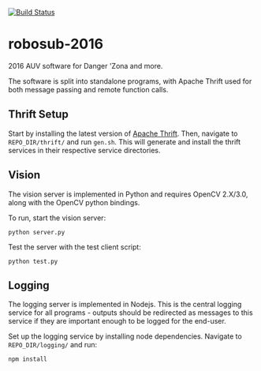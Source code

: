 [![Build Status](https://travis-ci.org/forbesk/robosub-2016.svg?branch=citest)](https://travis-ci.org/forbesk/robosub-2016)
# robosub-2016
2016 AUV software for Danger 'Zona and more.

The software is split into standalone programs, with Apache Thrift used for both message passing and remote function calls.

## Thrift Setup
Start by installing the latest version of [Apache Thrift](https://thrift.apache.org/docs/install/).
Then, navigate to `REPO_DIR/thrift/` and run `gen.sh`. This will generate and install the thrift services in their respective service directories.

## Vision
The vision server is implemented in Python and requires OpenCV 2.X/3.0, along with the OpenCV python bindings.

To run, start the vision server:
```
python server.py
```

Test the server with the test client script:
```
python test.py
```

## Logging
The logging server is implemented in Nodejs. This is the central logging service for all programs - outputs should be redirected as messages to this service if they are important enough to be logged for the end-user.

Set up the logging service by installing node dependencies.
Navigate to `REPO_DIR/logging/` and run:
```
npm install
```
